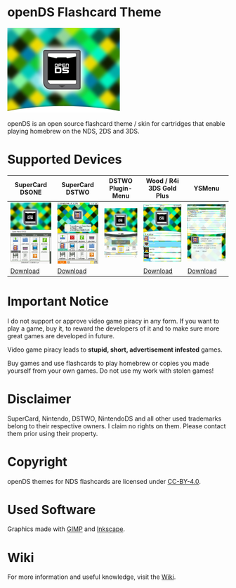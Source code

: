 # openDS Flashcard Theme

![](src/supercard_dstwo/plugin_menu/PNG/up_bk.png)

openDS is an open source flashcard theme / skin for cartridges that enable playing homebrew on the NDS, 2DS and 3DS.

# Supported Devices

|SuperCard DSONE|SuperCard DSTWO|DSTWO Plugin-Menu|Wood / R4i 3DS Gold Plus|YSMenu|
|-|-|-|-|-|
|![](screenshots/screenshot_dsone.png)|![](screenshots/screenshot_dstwo.png)|![](screenshots/screenshot_dstwo_plugin.png)|![](screenshots/screenshot_wood.png)|![](screenshots/screenshot_ysmenu.png)|
|[Download](https://github.com/gembutterfly/nds_flashcard_theme_opends/raw/master/downloads/openDS_for_supercard_dsone.zip)|[Download](https://github.com/gembutterfly/nds_flashcard_theme_opends/raw/master/downloads/openDS_for_supercard_dstwo.zip)||[Download](https://github.com/gembutterfly/nds_flashcard_theme_opends/raw/master/downloads/openDS_for_r4i_wood.zip)|[Download](https://github.com/gembutterfly/nds_flashcard_theme_opends/raw/master/downloads/openDS_for_ysmenu.zip)|

# Important Notice

I do not support or approve video game piracy in any form. If you want to play a game, buy it, to reward the developers of it and to make sure more great games are developed in future.

Video game piracy leads to **stupid, short, advertisement infested** games.

Buy games and use flashcards to play homebrew or copies you made yourself from your own games. Do not use my work with stolen games!

# Disclaimer

SuperCard, Nintendo, DSTWO, NintendoDS and all other used trademarks belong to their respective owners. I claim no rights on them. Please contact them prior using their property.

# Copyright

openDS themes for NDS flashcards are licensed under [CC-BY-4.0](https://creativecommons.org/licenses/by/4.0/).

# Used Software

Graphics made with [GIMP](https://www.gimp.org/) and [Inkscape](https://www.inkscape.org/).

# Wiki

For more information and useful knowledge, visit the [Wiki](https://github.com/gembutterfly/nds_flashcard_theme_opends/wiki).
